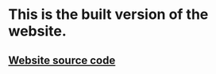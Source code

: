 # This is the built version of the website.
## [Website source code](https://github.com/dopexz7/dopechat-site)

